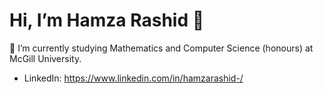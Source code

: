 # Hi, I’m Hamza Rashid 👋
🌱 I’m currently studying Mathematics and Computer Science (honours) at McGill University.
- LinkedIn: https://www.linkedin.com/in/hamzarashid-/


